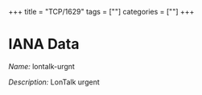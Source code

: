 +++
title = "TCP/1629"
tags = [""]
categories = [""]
+++

# IANA Data

_Name:_ lontalk-urgnt

_Description:_ LonTalk urgent

